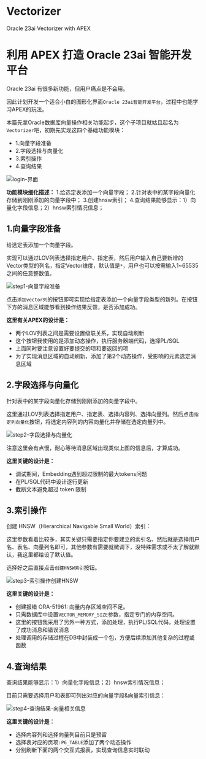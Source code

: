 # Vectorizer
 Oracle 23ai Vectorizer with APEX

# 利用 APEX 打造 Oracle 23ai 智能开发平台

Oracle 23ai 有很多新功能，但用户痛点是不会用。

因此计划开发一个适合小白的图形化界面`Oracle 23ai智能开发平台`，过程中也能学习APEX的玩法。

本篇先拿Oracle数据库向量操作相关功能起步，这个子项目就姑且起名为`Vectorizer`吧，初期先实现这四个基础功能模块：

- 1.向量字段准备
- 2.字段选择与向量化
- 3.索引操作
- 4.查询结果

![login-界面](media/17435724010184/login-%E7%95%8C%E9%9D%A2.png)

**功能模块细化描述：**
1.给选定表添加一个向量字段；
2.针对表中的某字段向量化存储到刚刚添加的向量字段中；
3.创建hnsw索引；
4.查询结果能够显示：1）向量化字段信息；2）hnsw索引情况信息；

## 1.向量字段准备

给选定表添加一个向量字段。

实现可以通过LOV列表选择指定用户、指定表，然后用户输入自己要新增的Vector类型的列名，指定Vector维度，默认值是`*`，用户也可以按需输入1~65535之间的任意整数值。

![step1-向量字段准备](media/17435724010184/step1-%E5%90%91%E9%87%8F%E5%AD%97%E6%AE%B5%E5%87%86%E5%A4%87.png)

点击`添加vector列`的按钮即可实现给指定表添加一个向量字段类型的新列。在按钮下方的消息区域能够看到操作结果反馈，是否添加成功。

**这里有关APEX的设计是：**
- 两个LOV列表之间是需要设置级联关系，实现自动刷新
- 这个按钮我使用的是添加动态操作，执行服务器端代码，选择PL/SQL
- 上面同时要注意设置好要提交的项和要返回的项
- 为了实现消息区域的自动刷新，添加了第2个动态操作，受影响的元素选定消息区域

## 2.字段选择与向量化

针对表中的某字段向量化存储到刚刚添加的向量字段中。

这里通过LOV列表选择指定用户、指定表、选择内容列、选择向量列。然后点击`指定列向量化`按钮，将选定内容列的内容向量化并存储在选定向量列中。

![step2-字段选择与向量化](media/17435724010184/step2-%E5%AD%97%E6%AE%B5%E9%80%89%E6%8B%A9%E4%B8%8E%E5%90%91%E9%87%8F%E5%8C%96.png)

注意这里会有点慢，耐心等待消息区域出现类似上图的信息后，才算成功。

**这里关键的设计是：**
- 调试期间，Embedding遇到超过限制的最大tokens问题
- 在PL/SQL代码中设计逐行更新
- 截断文本避免超过 token 限制

## 3.索引操作

创建 HNSW（Hierarchical Navigable Small World）索引：

这里参数看着比较多，其实关键只需要指定你要建立的索引名、然后就是选择用户名、表名、向量列名即可，其他参数有需要就微调下，没特殊需求或不太了解就默认，我这里都给设了默认值。

选择好之后直接点击`创建HNSW索引`按钮。

![step3-索引操作创建HNSW](media/17435724010184/step3-%E7%B4%A2%E5%BC%95%E6%93%8D%E4%BD%9C%E5%88%9B%E5%BB%BAHNSW.png)

**这里关键的设计是：**
- 创建报错 ORA-51961: 向量内存区域空间不足。
- 只需数据库中设置`VECTOR_MEMORY_SIZE`参数，指定专门的内存空间。
- 这里的按钮我采用了另外一种方式，添加处理，执行PL/SQL代码，处理设置了成功消息和错误消息
- 处理调用的存储过程在DB中封装成一个包，方便后续添加其他复杂的过程或函数

## 4.查询结果

查询结果能够显示：1）向量化字段信息；2）hnsw索引情况信息；

目前只需要选择用户和表即可列出对应的向量字段&向量索引信息：

![step4-查询结果-向量相关信息](media/17435724010184/step4-%E6%9F%A5%E8%AF%A2%E7%BB%93%E6%9E%9C-%E5%90%91%E9%87%8F%E7%9B%B8%E5%85%B3%E4%BF%A1%E6%81%AF.png)

**这里关键的设计是：**
- 选择内容列和选择向量列目前只是预留
- 选择表对应的页项`:P6_TABLE`添加了两个动态操作
- 分别刷新下面的两个交互式报表，实现查询信息实时联动
